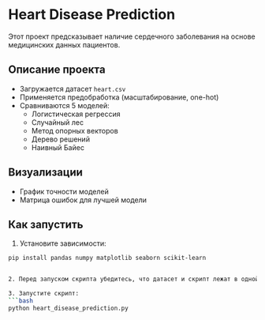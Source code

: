 # Heart Disease Prediction

Этот проект предсказывает наличие сердечного заболевания на основе медицинских данных пациентов.

## Описание проекта

- Загружается датасет `heart.csv`
- Применяется предобработка (масштабирование, one-hot)
- Сравниваются 5 моделей:
  - Логистическая регрессия
  - Случайный лес
  - Метод опорных векторов
  - Дерево решений
  - Наивный Байес

## Визуализации

- График точности моделей
- Матрица ошибок для лучшей модели

## Как запустить

1. Установите зависимости:

```bash
pip install pandas numpy matplotlib seaborn scikit-learn


2. Перед запуском скрипта убедитесь, что датасет и скрипт лежат в одной папке:

3. Запустите скрипт:
```bash
python heart_disease_prediction.py


